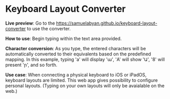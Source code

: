 # Keyboard Layout Converter

**Live preview**: Go to the https://samuelabyan.github.io/keyboard-layout-converter to use the converter.

**How to use**: Begin typing within the text area provided.

**Character conversion**: As you type, the entered characters will be automatically converted to their equivalents based on the predefined mapping. In this example, typing 'a' will display 'ա', 'A' will show 'Ա', '8' will present 'ր', and so forth.

**Use case**: When connecting a physical keyboard to iOS or iPadOS, keyboard layouts are limited. This web app gives possibility to configure personal layouts. (Typing on your own layouts will only be avaialable on the web.)
